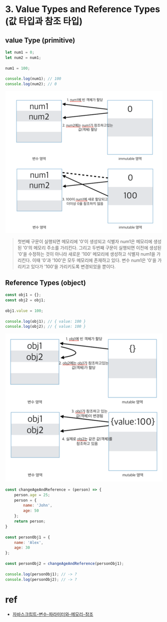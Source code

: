 # 3. Value Types and Reference Types (값 타입과 참조 타입)

## value Type (primitive)

```js
let num1 = 0;
let num2 = num1;

num1 = 100;

console.log(num1); // 100
console.log(num2); // 0
```

![value Types](./imgs/valueTypes.png)

> 첫번째 구문이 실행되면 메모리에 '0'이 생성되고 식별자 num1은 메모리에 생성된 '0'의 메모리 주소를 가리킨다. 그리고 두번째 구문이 실행되면 이전에 생성된 '0'을 수정하는 것이 아니라 새로운 '100' 메모리에 생성하고 식별자 num1을 가리킨다. 이때 '0'과 '100'은 모두 메모리에 존재하고 있다. 변수 num1은 '0'을 가리키고 있다가 '100'을 가리키도록 변경되었을 뿐이다.

## Reference Types (object)

```js
const obj1 = {};
const obj2 = obj1;

obj1.value = 100;

console.log(obj1); // { value: 100 }
console.log(obj2); // { value: 100 }
```

![Reference Types](./imgs/ReferenceType.png)

```js
const changeAgeAndReference = (person) => {
    person.age = 25;
    person = {
        name: 'John',
        age: 50
    };
    return person;
}

const personObj1 = {
    name: 'Alex',
    age: 30
};

const personObj2 = changeAgeAndReference(personObj1);

console.log(personObj1); // -> ?
console.log(personObj2); // -> ?
```


# ref
- [자바스크립트-변수-파라미터와-메모리-참조](https://yuddomack.tistory.com/entry/%EC%9E%90%EB%B0%94%EC%8A%A4%ED%81%AC%EB%A6%BD%ED%8A%B8-%EB%B3%80%EC%88%98-%ED%8C%8C%EB%9D%BC%EB%AF%B8%ED%84%B0%EC%99%80-%EB%A9%94%EB%AA%A8%EB%A6%AC-%EC%B0%B8%EC%A1%B0)